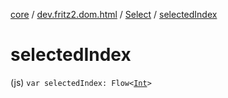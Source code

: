 [core](../../index.md) / [dev.fritz2.dom.html](../index.md) / [Select](index.md) / [selectedIndex](./selected-index.md)

# selectedIndex

(js) `var selectedIndex: Flow<`[`Int`](https://kotlinlang.org/api/latest/jvm/stdlib/kotlin/-int/index.html)`>`